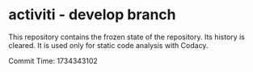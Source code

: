 # activiti - develop branch

This repository contains the frozen state of the repository.
Its history is cleared. It is used only for static code
analysis with Codacy.

Commit Time: 1734343102
